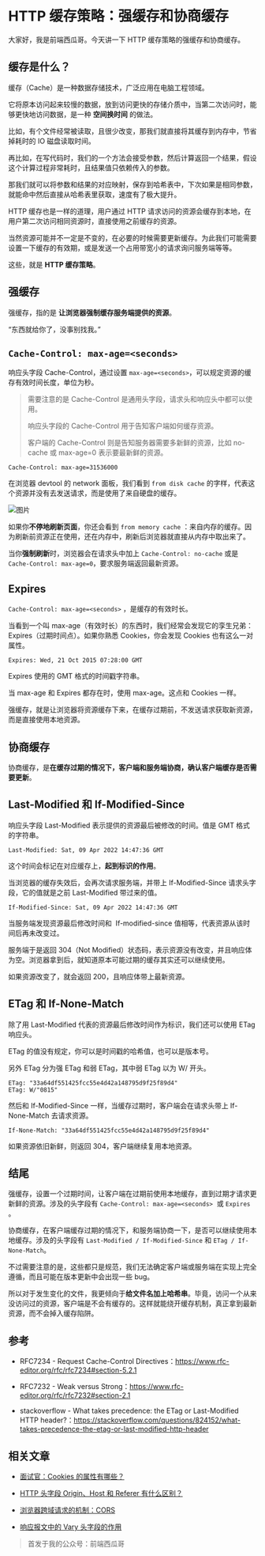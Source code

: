 # HTTP 缓存策略：强缓存和协商缓存

大家好，我是前端西瓜哥。今天讲一下 HTTP 缓存策略的强缓存和协商缓存。

缓存是什么？
------

缓存（Cache）是一种数据存储技术，广泛应用在电脑工程领域。

它将原本访问起来较慢的数据，放到访问更快的存储介质中，当第二次访问时，能够更快地访问数据，是一种 **空间换时间** 的做法。

比如，有个文件经常被读取，且很少改变，那我们就直接将其缓存到内存中，节省掉耗时的 IO 磁盘读取时间。

再比如，在写代码时，我们的一个方法会接受参数，然后计算返回一个结果，假设这个计算过程非常耗时，且结果值只依赖传入的参数。

那我们就可以将参数和结果的对应映射，保存到哈希表中，下次如果是相同参数，就能命中然后直接从哈希表里获取，速度有了极大提升。

HTTP 缓存也是一样的道理，用户通过 HTTP 请求访问的资源会缓存到本地，在用户第二次访问相同资源时，直接使用之前缓存的资源。

当然资源可能并不一定是不变的，在必要的时候需要更新缓存。为此我们可能需要设置一下缓存的有效期，或是发送一个占用带宽小的请求询问服务端等等。

这些，就是 **HTTP 缓存策略**。

强缓存
---

强缓存，指的是 **让浏览器强制缓存服务端提供的资源**。

“东西就给你了，没事别找我。”

`Cache-Control: max-age=<seconds>`
----------------------------------

响应头字段 Cache-Control，通过设置 `max-age=<seconds>`，可以规定资源的缓存有效时间长度，单位为秒。

> 
> 
> 需要注意的是 Cache-Control 是通用头字段，请求头和响应头中都可以使用。
> 
> 响应头字段的 Cache-Control 用于告知客户端如何缓存资源。
> 
> 客户端的 Cache-Control 则是告知服务器需要多新鲜的资源，比如 no-cache 或 max-age=0 表示要最新鲜的资源。
> 

```
Cache-Control: max-age=31536000

```

在浏览器 devtool 的 network 面板，我们看到 `from disk cache` 的字样，代表这个资源并没有去发送请求，而是使用了来自硬盘的缓存。

![图片](https://p3-juejin.byteimg.com/tos-cn-i-k3u1fbpfcp/11fa7adb65cc470a8b16e0d742082eb3~tplv-k3u1fbpfcp-zoom-1.image)

如果你**不停地刷新页面**，你还会看到 `from memory cache` ：来自内存的缓存。因为刷新前资源正在使用，还在内存中，刷新后浏览器就直接从内存中取出来了。

当你**强制刷新**时，浏览器会在请求头中加上 `Cache-Control: no-cache` 或是 `Cache-Control: max-age=0`，要求服务端返回最新资源。

Expires
-------

`Cache-Control: max-age=<seconds>` ，是缓存的有效时长。

当看到一个叫 max-age（有效时长）的东西时，我们经常会发现它的孪生兄弟：Expires（过期时间点）。如果你熟悉 Cookies，你会发现 Cookies 也有这么一对属性。

```
Expires: Wed, 21 Oct 2015 07:28:00 GMT

```

Expires 使用的 GMT 格式的时间戳字符串。

当 max-age 和 Expires 都存在时，使用 max-age。这点和 Cookies 一样。

强缓存，就是让浏览器将资源缓存下来，在缓存过期前，不发送请求获取新资源，而是直接使用本地资源。

协商缓存
----

协商缓存，是**在缓存过期的情况下，客户端和服务端协商，确认客户端缓存是否需要更新**。

Last-Modified 和 If-Modified-Since
---------------------------------

响应头字段 Last-Modified 表示提供的资源最后被修改的时间。值是 GMT 格式的字符串。

```
Last-Modified: Sat, 09 Apr 2022 14:47:36 GMT

```

这个时间会标记在对应缓存上，**起到标识的作用**。

当浏览器的缓存失效后，会再次请求服务端，并带上 If-Modified-Since 请求头字段，它的值就是之前 Last-Modified 带过来的值。

```
If-Modified-Since: Sat, 09 Apr 2022 14:47:36 GMT
```

当服务端发现资源最后修改时间和  If-modified-since 值相等，代表资源从该时间后再未改变过。

服务端于是返回 304（Not Modified）状态码，表示资源没有改变，并且响应体为空。浏览器拿到后，就知道原本可能过期的缓存其实还可以继续使用。

如果资源改变了，就会返回 200，且响应体带上最新资源。

ETag 和 If-None-Match
--------------------

除了用 Last-Modified 代表的资源最后修改时间作为标识，我们还可以使用 ETag 响应头。

ETag 的值没有规定，你可以是时间戳的哈希值，也可以是版本号。

另外 ETag 分为强 ETag 和弱 ETag，其中弱 ETag 以为 W/ 开头。

```
ETag: "33a64df551425fcc55e4d42a148795d9f25f89d4"
ETag: W/"0815"
```

然后和 If-Modified-Since 一样，当缓存过期时，客户端会在请求头带上 If-None-Match 去请求资源。

```
If-None-Match: "33a64df551425fcc55e4d42a148795d9f25f89d4"
```

如果资源依旧新鲜，则返回 304，客户端继续复用本地资源。

结尾
--

强缓存，设置一个过期时间，让客户端在过期前使用本地缓存，直到过期才请求更新鲜的资源。涉及的头字段有 `Cache-Control: max-age=<seconds>`  或 `Expires` 。

协商缓存，在客户端缓存过期的情况下，和服务端协商一下，是否可以继续使用本地缓存。涉及的头字段有 `Last-Modified / If-Modified-Since` 和 `ETag / If-None-Match`。

不过需要注意的是，这些都只是规范，我们无法确定客户端或服务端在实现上完全遵循，而且可能在版本更新中会出现一些 bug。

所以对于发生变化的文件，我更倾向于**给文件名加上哈希串**。毕竟，访问一个从来没访问过的资源，客户端是不会有缓存的。这样就能绕开缓存机制，真正拿到最新资源，而不会掉入缓存陷阱。

参考
--

*   RFC7234 - Request Cache-Control Directives：https://www.rfc-editor.org/rfc/rfc7234#section-5.2.1
    
*   RFC7232 - Weak versus Strong：https://www.rfc-editor.org/rfc/rfc7232#section-2.1
    
*   stackoverflow - What takes precedence: the ETag or Last-Modified HTTP header?：https://stackoverflow.com/questions/824152/what-takes-precedence-the-etag-or-last-modified-http-header
    

相关文章
----

*   [面试官：Cookies 的属性有哪些？](http://mp.weixin.qq.com/s?__biz=MzI0NTc2NTEyNA==&mid=2247484763&idx=1&sn=48abf50ca3e3c57293476efd441880c1&chksm=e948c030de3f4926a1b54d66fc16977be87ed8ab6ba6fd5e74a66650b91fa34b829ab85e3294&scene=21#wechat_redirect)  
    
*   [HTTP 头字段 Origin、Host 和 Referer 有什么区别？](http://mp.weixin.qq.com/s?__biz=MzI0NTc2NTEyNA==&mid=2247484771&idx=1&sn=913a523a795408927bbd8979776b01ae&chksm=e948c008de3f491e8658cd8ef1ad5e0bd340c78a91367f2436ddc0cefd28bb8fa347206bdddb&scene=21#wechat_redirect)  
    
*   [浏览器跨域请求的机制：CORS](http://mp.weixin.qq.com/s?__biz=MzI0NTc2NTEyNA==&mid=2247484744&idx=1&sn=781e17e26c6dc0bbbdc162f0b0912f80&chksm=e948c023de3f493511f10a1808dd8b84b3ea97c8f75b0bd9b27a5f1dbc9654fd37e25fdbdf2f&scene=21#wechat_redirect)
    
*   [响应报文中的 Vary 头字段的作用](http://mp.weixin.qq.com/s?__biz=MzI0NTc2NTEyNA==&mid=2247484712&idx=1&sn=4ceaf8d22a5d952e056b6d8a44eeaabc&chksm=e948c043de3f49556063f4d49e7038f63c587a7349b47582d106c5303ca15facf6f79ad48004&scene=21#wechat_redirect)  
    
      
> 首发于我的公众号：前端西瓜哥